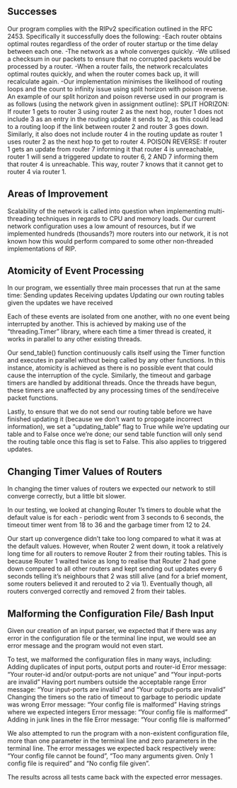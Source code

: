 Successes
---------
Our program complies with the RIPv2 specification outlined in the RFC 2453. Specifically it successfully does the following:
    -Each router obtains optimal routes regardless of the order of router startup or the time delay between each one. 
    -The network as a whole converges quickly.
    -We utilised a checksum in our packets to ensure that no corrupted packets would be processed by a router. 
    -When a router fails, the network recalculates optimal routes quickly, and when the router comes back up, it will              recalculate again.
    -Our implementation minimises the likelihood of routing loops and the count to infinity issue using split horizon with        poison reverse. An example of our split horizon and poison reverse used in our program is as follows (using the network      given in assignment outline): 
     SPLIT HORIZON: If router 1 gets to router 3 using router 2 as the next hop, router 1 does not include  3 as an entry in      the routing update it sends to 2, as this could lead to a routing loop if the link between router 2 and router 3 goes        down. Similarly, it also does not include router 4 in the routing update as router 1 uses router 2 as the next hop to        get to router 4.
     POISON REVERSE: If router 1 gets an update from router 7 informing it that router 4 is unreachable, router 1 will send a      triggered update to router 6, 2 AND 7 informing them that router 4 is unreachable. This way, router 7 knows that it          cannot get to router 4 via router 1. 

Areas of Improvement
--------------------
Scalability of the network is called into question when implementing multi-threading techniques in regards to CPU and memory loads. Our current network configuration uses a low amount of resources, but if we implemented hundreds (thousands?) more routers into our network, it is not known how this would perform compared to some other non-threaded implementations of RIP. 

Atomicity of Event Processing
-----------------------------
In our program, we essentially three main processes that run at the same time:
Sending updates
Receiving updates
Updating our own routing tables given the updates we have received

Each of these events are isolated from one another, with no one event being interrupted by another. This is achieved by making use of the “threading.Timer” library, where each time a timer thread is created, it works in parallel to any other existing threads. 

Our send_table() function continuously calls itself using the Timer function and executes in parallel without being called by any other functions. In this instance, atomicity is achieved as there is no possible event that could cause the interruption of the cycle. Similarly, the timeout and garbage timers are handled by additional threads. Once the threads have begun, these timers are unaffected by any processing times of the send/receive packet functions. 

Lastly, to ensure that we do not send our routing table before we have finished updating it (because we don’t want to propogate incorrect information), we set a “updating_table” flag to True while we’re updating our table and to False once we’re done; our send table function will only send the routing table once this flag is set to False. This also applies to triggered updates. 

Changing Timer Values of Routers
--------------------------------
In changing the timer values of routers we expected our network to still converge correctly, but a little bit slower.

In our testing, we looked at changing Router 1’s timers to double what the default value is for each - periodic went from 3 seconds to 6 seconds, the timeout timer went from 18 to 36 and the garbage timer from 12 to 24. 

Our start up convergence didn’t take too long compared to what it was at the default values. 
However, when Router 2 went down, it took a relatively long time for all routers to remove Router 2 from their routing tables. This is because Router 1 waited twice as long to realise that Router 2 had gone down compared to all other routers and kept sending out updates every 6 seconds telling it’s neighbours that 2 was still alive (and for a brief moment, some routers believed it and rerouted to 2 via 1). Eventually though, all routers converged correctly and removed 2 from their tables. 

Malforming the Configuration File/ Bash Input
---------------------------------------------
Given our creation of an input parser, we expected that if there was any error in the configuration file or the terminal line input, we would see an error message and the program would not even start. 

To test, we malformed the configuration files in many ways, including:
    Adding duplicates of input ports, output ports and router-id
        Error message: “Your router-id and/or output-ports are not unique” and “Your input-ports are invalid”
    Having port numbers outside the acceptable range
        Error message: “Your input-ports are invalid” and “Your output-ports are invalid”
    Changing the timers so the ratio of timeout to garbage to periodic update was wrong
        Error message: “Your config file is malformed”
    Having strings where we expected integers
        Error message: “Your config file is malformed”
    Adding in junk lines in the file
        Error message: “Your config file is malformed”

We also attempted to run the program with a non-existent configuration file, more than one parameter in the terminal line and zero parameters in the terminal line. The error messages we expected back respectively were: “Your config file cannot be found”, “Too many arguments given. Only 1 config file is required” and “No config file given”.

The results across all tests came back with the expected error messages. 







